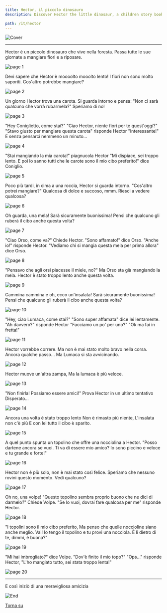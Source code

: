 ```yaml
---
title: Hector, il piccolo dinosauro
description: Discover Hector the little dinosaur, a children story book about friendship. Available on Amazon. Read the full story in Italian here 🇮🇹

path: /it/hector
---
```


![Cover](../images/Cover.png)

---

<div>
Hector è un piccolo dinosauro  
che vive nella foresta.  
Passa tutte le sue giornate a mangiare fiori  
e a riposare.
</div>

![page 1](../images/page1.png)

<div>
Devi sapere che Hector  
è moooolto mooolto lento!  
I fiori non sono molto saporiti.  
Cos'altro potrebbe mangiare?
</div>

![page 2](../images/page2.png)

<div>
Un giorno Hector trova una carota.  
Si guarda intorno e pensa:  
"Non ci sarà qualcuno che vorrà rubarmela?"  
Speriamo di no!
</div>

![page 3](../images/page3.png)

<div>
"Hey Coniglietto, come stai?"  
"Ciao Hector, niente fiori per te quest'oggi?"  
"Stavo giusto per mangiare questa carota" risponde Hector  
"Interessante!" E senza pensarci nemmeno un minuto...
</div>

![page 4](../images/page4.png)

<div>
"Stai mangiando la mia carota!" piagnucola Hector  
"Mi dispiace, sei troppo lento.  
E poi lo sanno tutti che le carote  
sono il mio cibo preferito!" dice Coniglio.
</div>

![page 5](../images/page5.png)

<div>
Poco più tardi, in cima a una roccia, Hector si guarda intorno.  
"Cos'altro potrei mangiare?"  
Qualcosa di dolce e succoso, mmm.  
Riesci a vedere qualcosa?
</div>

![page 6](../images/page6.png)

<div>
Oh guarda, una mela!  
Sarà sicuramente buonissima!  
Pensi che qualcuno gli ruberà  
il cibo anche questa volta?
</div>

![page 7](../images/page7.png)

<div>
"Ciao Orso, come va?" Chiede Hector.  
"Sono affamato!" dice Orso.  
"Anche io!" risponde Hector.  
"Vediamo chi si mangia questa mela per primo allora" dice Orso.
</div>

![page 8](../images/page8.png)

<div>
"Pensavo che agli orsi piacesse il miele, no?"  
Ma Orso sta già mangiando la mela.  
Hector è stato troppo lento anche questa volta.
</div>

![page 9](../images/page9.png)

<div>
Cammina cammina e oh, ecco un'insalata!  
Sarà sicuramente buonissima!  
Pensi che qualcuno gli ruberà  
il cibo anche questa volta?
</div>

![page 10](../images/page10.png)

<div>
"Hey, ciao Lumaca, come stai?"  
"Sono super affamata" dice lei lentamente.  
"Ah davvero?" risponde Hector "Facciamo un po' per uno?"  
"Ok ma fai in fretta!"
</div>

![page 11](../images/page11.png)

<div>
Hector vorrebbe correre.  
Ma non è mai stato molto bravo nella corsa.  
Ancora qualche passo…  
Ma Lumaca si sta avvicinando.
</div>

![page 12](../images/page12.png)

<div>
Hector muove un'altra zampa,  
Ma la lumaca è più veloce.
</div>

![page 13](../images/page13.png)

<div>
"Non finirla! Possiamo essere amici!"  
Prova Hector in un ultimo tentativo  
Disperato…
</div>

![page 14](../images/page14.png)

<div>
Ancora una volta è stato troppo lento  
Non è rimasto più niente,  
L'insalata non c'è più  
E con lei tutto il cibo è sparito.
</div>

![page 15](../images/page15.png)

<div>
A quel punto spunta un topolino  
che offre una nocciolina a Hector.  
"Posso dartene ancora se vuoi. Ti va di essere mio amico?  
Io sono piccino e veloce e tu grande e forte!"
</div>

![page 16](../images/page16.png)

<div>
Hector non è più solo,  
non è mai stato così felice.  
Speriamo che nessuno rovini questo momento.  
Vedi qualcuno?
</div>

![page 17](../images/page17.png)

<div>
Oh no, una volpe!  
"Questo topolino sembra proprio buono  
che ne dici di darmelo?" Chiede Volpe.  
"Se lo vuoi, dovrai fare qualcosa per me"  
risponde Hector.
</div>

![page 18](../images/page18.png)

<div>
"I topolini sono il mio cibo preferito,  
Ma penso che quelle noccioline siano anche meglio.  
Vai! Io tengo il topolino e tu provi una nocciola.  
È lì dietro di te, dimmi, è buona?"
</div>

![page 19](../images/page19.png)

<div>
"Mi hai imbrogliato?" dice Volpe.  
"Dov'è finito il mio topo?"  
"Ops…" risponde Hector,  
"L'ho mangiato tutto, sei stata troppo lenta!"
</div>

![page 20](../images/page20.png)

---

<div>
E così iniziò di una meravigliosa amicizia
</div>

![End](../images/End.png)

[Torna su](#)
